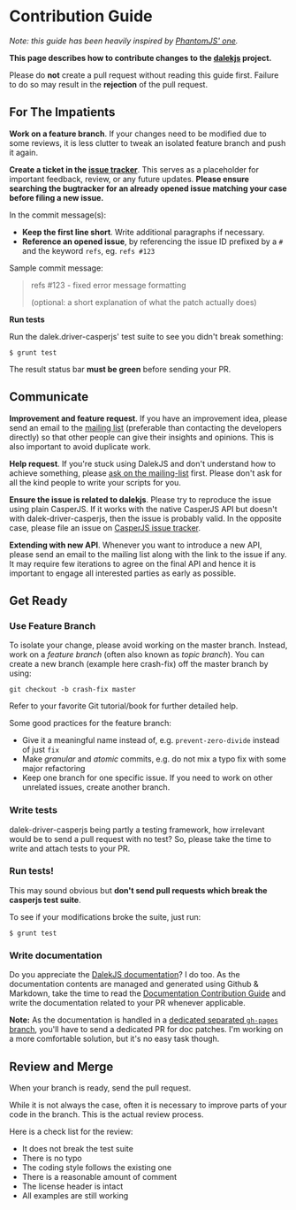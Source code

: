 # Contribution Guide

*Note: this guide has been heavily inspired by [PhantomJS' one](https://github.com/ariya/phantomjs/blob/master/CONTRIBUTING.md).*

**This page describes how to contribute changes to the [dalekjs](http://dalekjs.org/) project.**

Please do **not** create a pull request without reading this guide first. Failure to do so may result in the **rejection** of the pull request.

## For The Impatients

**Work on a feature branch**.
If your changes need to be modified due to some reviews, it is less clutter to tweak an isolated feature branch and push it again.

**Create a ticket in the [issue tracker](https://github.com/dalekjs/dalk-driver-casperjs/issues/)**.
This serves as a placeholder for important feedback, review, or any future updates. **Please ensure searching the bugtracker for an already opened issue matching your case before filing a new issue.**

In the commit message(s):

* **Keep the first line short**. Write additional paragraphs if necessary.
* **Reference an opened issue**, by referencing the issue ID prefixed by a `#` and the keyword `refs`, eg. `refs #123`

Sample commit message:

> refs #123 - fixed error message formatting
>
> (optional: a short explanation of what the patch actually does)

**Run tests**

Run the dalek.driver-casperjs' test suite to see you didn't break something:

    $ grunt test

The result status bar **must be green** before sending your PR.

## Communicate

**Improvement and feature request**. If you have an improvement idea, please send an email to the [mailing list](http://groups.google.com/group/dalekjs) (preferable than contacting the developers directly) so that other people can give their insights and opinions. This is also important to avoid duplicate work.

**Help request**. If you're stuck using DalekJS and don't understand how to achieve something, please [ask on the mailing-list](https://groups.google.com/forum/#!forum/dalekjs) first. Please don't ask for all the kind people to write your scripts for you.

**Ensure the issue is related to dalekjs**. Please try to reproduce the issue using plain CasperJS. If it works with the native CasperJS API but doesn't with dalek-driver-casperjs, then the issue is probably valid. In the opposite case, please file an issue on [CasperJS issue tracker]().

**Extending with new API**. Whenever you want to introduce a new API, please send an email to the mailing list along with the link to the issue if any. It may require few iterations to agree on the final API and hence it is important to engage all interested parties as early as possible.

## Get Ready

### Use Feature Branch

To isolate your change, please avoid working on the master branch. Instead, work on a *feature branch* (often also known as *topic branch*). You can create a new branch (example here crash-fix) off the master branch by using:

    git checkout -b crash-fix master

Refer to your favorite Git tutorial/book for further detailed help.

Some good practices for the feature branch:

* Give it a meaningful name instead of, e.g. `prevent-zero-divide` instead of just `fix`
* Make *granular* and *atomic* commits, e.g. do not mix a typo fix with some major refactoring
* Keep one branch for one specific issue. If you need to work on other unrelated issues, create another branch.

### Write tests

dalek-driver-casperjs being partly a testing framework, how irrelevant would be to send a pull request with no test? So, please take the time to write and attach tests to your PR.

### Run tests!

This may sound obvious but **don't send pull requests which break the casperjs test suite**.

To see if your modifications broke the suite, just run:

    $ grunt test

### Write documentation

Do you appreciate the [DalekJS documentation](http://dalekjs.org/)? I do too. As the documentation contents are managed and generated using Github & Markdown, take the time to read the [Documentation Contribution Guide]() and write the documentation related to your PR whenever applicable.

**Note:** As the documentation is handled in a [dedicated separated `gh-pages` branch](), you'll have to send a dedicated PR for doc patches. I'm working on a more comfortable solution, but it's no easy task though.

## Review and Merge

When your branch is ready, send the pull request.

While it is not always the case, often it is necessary to improve parts of your code in the branch. This is the actual review process.

Here is a check list for the review:

* It does not break the test suite
* There is no typo
* The coding style follows the existing one
* There is a reasonable amount of comment
* The license header is intact
* All examples are still working
